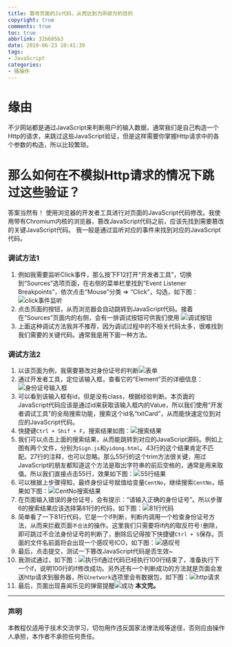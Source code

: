 ```yaml
---
title: 篡改页面的Js代码，从而达到为所欲为的目的
copyright: true
comments: true
toc: true
abbrlink: 32b605b3
date: 2019-06-23 10:41:39
tags: 
- JavaScript
categories: 
- 骚操作
---
```


# 缘由

不少网站都是通过JavaScript来判断用户的输入数据，通常我们是自己构造一个Http的请求，来跳过这些JavaScript验证，但是这样需要你掌握Http请求中的各个参数的构造，所以比较繁琐。

# 那么如何在不模拟Http请求的情况下跳过这些验证？

答案当然有！
使用浏览器的开发者工具进行对页面的JavaScript代码修改。我使用带有Chromium内核的浏览器，篡改JavaScript代码之前，应该先找到需要篡改的关键JavaScript代码。
我一般是通过监听对应的事件来找到对应的JavaScript代码。
### 调试方法1
 1. 例如我需要监听Click事件，那么按下F12打开“开发者工具”，切换到“Sources”选项页面，在右侧的菜单栏里找到“Event Listener Breakpoints”，依次点击“Mouse”分类 => “Click”，勾选，如下图：
![click事件监听](https://img-blog.csdnimg.cn/20190623105432854.png)
2. 点击页面的按钮，从而浏览器会自动跳转到JavaScript代码。接着在“Sources”页面内的右侧，会有一排调试按钮可供我们使用	![调试按钮](https://img-blog.csdnimg.cn/20190623105916260.png)
3. 上面这种调试方法我并不推荐，因为调试过程中的不相关代码太多，很难找到我们需要的关键代码。通常我是用下面一种方法。
### 调试方法2
1. 以该页面为例，我需要篡改对身份证号的判断![表单](https://img-blog.csdnimg.cn/20190623110512641.png)
2. 通过开发者工具，定位该输入框，查看它的“Element”页的详细信息：![身份证号输入框](https://img-blog.csdnimg.cn/20190623110628804.png)
3. 可以看到该输入框有id，但是没有class，根据经验判断。本页面的JavaScript代码应该是通过id来获取该输入框内的Value，所以我们使用“开发者调试工具”的全局搜索功能，搜索这个id名“txtCard”，从而能快速定位到对应的JavaScript代码。
4. 快捷键`Ctrl + Shif + F`，搜索结果如图：![搜索结果](https://img-blog.csdnimg.cn/20190623110857252.png)
5. 我们可以点击上面的搜索结果，从而能跳转到对应的JavaScript源码。例如上图有两个文件，分别为`Sign.js`和`yidong.html`。43行的这个结果肯定不匹配。27行的注释，也可以忽略。那么55行的这个trim方法很关键，用过JavaScript的朋友都知道这个方法是取出字符串的前后空格的，通常是用来取值。所以我们直接点击55行，效果如下图：![55行结果](https://img-blog.csdnimg.cn/20190623111132206.png?x-oss-process=image/watermark,type_ZmFuZ3poZW5naGVpdGk,shadow_10,text_aHR0cHM6Ly9ibG9nLmNzZG4ubmV0L3pob3V2aXA2NjY=,size_16,color_FFFFFF,t_70)
6. 可以根据上步骤得知，最终身份证号赋值给变量`CentNo`，继续搜索`CentNo`，结果如下图：![CentNo搜索结果](https://img-blog.csdnimg.cn/20190623111240528.png)
7. 在页面输入错误的身份证号，会有提示：“请输入正确的身份证号”。所以步骤6的搜索结果应该选择第81行的代码，如下图：![81行代码](https://img-blog.csdnimg.cn/20190623111509409.png)
8. 简单看了一下81行代码，它是一个if判断，判断内调用一个检查身份证号方法，从而来拦截页面`不合法`的操作。这里我们只需要将if内的取反符号`!`删除，即可跳过不合法身份证号的判断了，删除后记得按下快捷键`Ctrl + S`保存。页面的文件名前面将会出现一个感叹号ICO，如下图：![感叹号](https://img-blog.csdnimg.cn/2019062311183013.png)
9. 最后，点击提交，测试一下篡改JavaScript代码是否生效~
10. 我测试通过，如下图：![执行if通过](https://img-blog.csdnimg.cn/20190623112212291.png?x-oss-process=image/watermark,type_ZmFuZ3poZW5naGVpdGk,shadow_10,text_aHR0cHM6Ly9ibG9nLmNzZG4ubmV0L3pob3V2aXA2NjY=,size_16,color_FFFFFF,t_70)代码已经执行100行结束了，准备执行下一个if，说明100行的if修改成功。另外还有一个判断成功的方法就是页面会发送http请求到服务器，所以`network`选项里会有数据包，如下图：![http请求](https://img-blog.csdnimg.cn/20190623112438836.png)
11. 最后，页面出现喜闻乐见的弹窗提醒![成功](https://img-blog.csdnimg.cn/20190623112532804.png)
**本文完。**
-----
### 声明
本教程仅适用于技术交流学习，切勿用作违反国家法律法规等途径，否则应由操作人承担，本作者不承担任何责任。